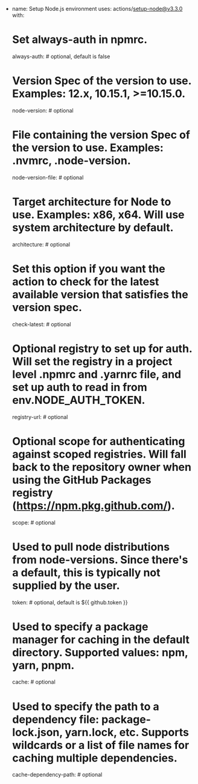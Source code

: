 - name: Setup Node.js environment
  uses: actions/setup-node@v3.3.0
  with:
  # Set always-auth in npmrc.
  always-auth: # optional, default is false
  # Version Spec of the version to use. Examples: 12.x, 10.15.1, >=10.15.0.
  node-version: # optional
  # File containing the version Spec of the version to use.  Examples: .nvmrc, .node-version.
  node-version-file: # optional
  # Target architecture for Node to use. Examples: x86, x64. Will use system architecture by default.
  architecture: # optional
  # Set this option if you want the action to check for the latest available version that satisfies the version spec.
  check-latest: # optional
  # Optional registry to set up for auth. Will set the registry in a project level .npmrc and .yarnrc file, and set up auth to read in from env.NODE_AUTH_TOKEN.
  registry-url: # optional
  # Optional scope for authenticating against scoped registries. Will fall back to the repository owner when using the GitHub Packages registry (https://npm.pkg.github.com/).
  scope: # optional
  # Used to pull node distributions from node-versions.  Since there's a default, this is typically not supplied by the user.
  token: # optional, default is ${{ github.token }}
  # Used to specify a package manager for caching in the default directory. Supported values: npm, yarn, pnpm.
  cache: # optional
  # Used to specify the path to a dependency file: package-lock.json, yarn.lock, etc. Supports wildcards or a list of file names for caching multiple dependencies.
  cache-dependency-path: # optional

